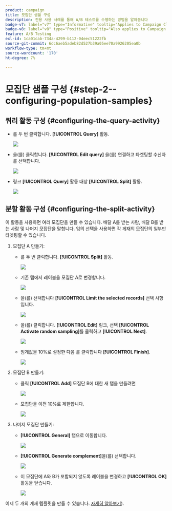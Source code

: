 ```yaml
---
product: campaign
title: 모집단 샘플 구성
description: 전용 사용 사례를 통해 A/B 테스트를 수행하는 방법을 알아봅니다
badge-v7: label="v7" type="Informative" tooltip="Applies to Campaign Classic v7"
badge-v8: label="v8" type="Positive" tooltip="Also applies to Campaign v8"
feature: A/B Testing
exl-id: 1ca01cab-734a-4299-b112-04eec51222fb
source-git-commit: 6dc6aeb5adeb82d527b39a05ee70a9926205ea0b
workflow-type: tm+mt
source-wordcount: '170'
ht-degree: 7%

---
```


# 모집단 샘플 구성 {#step-2--configuring-population-samples}



## 쿼리 활동 구성 {#configuring-the-query-activity}

* 를 두 번 클릭합니다. **[!UICONTROL Query]** 활동.

   ![](assets/use_case_abtesting_createrecipients_001.png)

* 을(를) 클릭합니다. **[!UICONTROL Edit query]** 을(를) 연결하고 타겟팅할 수신자를 선택합니다.

   ![](assets/use_case_abtesting_createrecipients_002.png)

* 링크 **[!UICONTROL Query]** 활동 대상 **[!UICONTROL Split]** 활동.

   ![](assets/use_case_abtesting_createrecipients_003.png)

## 분할 활동 구성 {#configuring-the-split-activity}

이 활동을 사용하면 여러 모집단을 만들 수 있습니다. 배달 A를 받는 사람, 배달 B를 받는 사람 및 나머지 모집단을 말합니다. 임의 선택을 사용하면 각 게재의 모집단의 일부만 타겟팅할 수 있습니다.

1. 모집단 A 만들기:

   * 를 두 번 클릭합니다. **[!UICONTROL Split]** 활동.

      ![](assets/use_case_abtesting_createrecipients_004.png)

   * 기존 탭에서 레이블을 모집단 A로 변경합니다.

      ![](assets/use_case_abtesting_createrecipients_005.png)

   * 을(를) 선택합니다 **[!UICONTROL Limit the selected records]** 선택 사항입니다.

      ![](assets/use_case_abtesting_createrecipients_006.png)

   * 을(를) 클릭합니다. **[!UICONTROL Edit]** 링크, 선택 **[!UICONTROL Activate random sampling]**&#x200B;를 클릭하고 **[!UICONTROL Next]**.

      ![](assets/use_case_abtesting_createrecipients_007.png)

   * 임계값을 10%로 설정한 다음 를 클릭합니다 **[!UICONTROL Finish]**.

      ![](assets/use_case_abtesting_createrecipients_008.png)

1. 모집단 B 만들기:

   * 클릭 **[!UICONTROL Add]** 모집단 B에 대한 새 탭을 만들려면

      ![](assets/use_case_abtesting_createrecipients_009.png)

   * 모집단을 이전 10%로 제한합니다.

      ![](assets/use_case_abtesting_createrecipients_010.png)

1. 나머지 모집단 만들기:

   * **[!UICONTROL General]** 탭으로 이동합니다. 

      ![](assets/use_case_abtesting_createrecipients_011.png)

   * **[!UICONTROL Generate complement]**&#x200B;을(를) 선택합니다.

      ![](assets/use_case_abtesting_createrecipients_012.png)

   * 이 모집단에 A와 B가 포함되지 않도록 레이블을 변경하고 **[!UICONTROL OK]** 활동을 닫습니다.

      ![](assets/use_case_abtesting_createrecipients_013.png)

이제 두 개의 게재 템플릿을 만들 수 있습니다. [자세히 알아보기](a-b-testing-uc-delivery-templates.md)).
